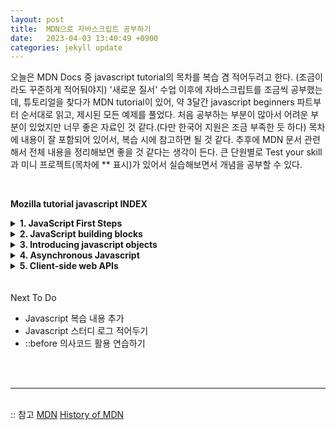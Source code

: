 ```yaml
---
layout: post
title:  MDN으로 자바스크립트 공부하기
date:   2023-04-03 13:40:49 +0900
categories: jekyll update
---
```

오늘은 MDN Docs 중 javascript tutorial의 목차를 복습 겸 적어두려고 한다. (조금이라도 꾸준하게 적어둬야지)
'새로운 질서' 수업 이후에 자바스크립트를 조금씩 공부했는데, 튜토리얼을 찾다가 MDN tutorial이 있어, 약 3달간 javascript beginners 파트부터 순서대로 읽고, 제시된 모든 예제를 풀었다. 처음 공부하는 부분이 많아서 어려운 부분이 있었지만 너무 좋은 자료인 것 같다.(다만 한국어 지원은 조금 부족한 듯 하다) 목차에 내용이 잘 포함되어 있어서, 복습 시에 참고하면 될 것 같다. 추후에 MDN 문서 관련해서 전체 내용을 정리해보면 좋을 것 같다는 생각이 든다. 큰 단원별로 Test your skill과 미니 프로젝트(목차에 ** 표시)가 있어서 실습해보면서 개념을 공부할 수 있다.

<br>

**Mozilla tutorial javascript INDEX**

<details>
<summary><b>1. JavaScript First Steps</b></summary>
&nbsp;&nbsp;<details><summary>What is JavaScript?</summary>
&nbsp;&nbsp;* A high level definition <br>
&nbsp;&nbsp;* So what can it really do? <br>
&nbsp;&nbsp;* What is JavaScript doing on your page? <br>
&nbsp;&nbsp;* How do you add JavaScript to your page? <br>
</details>

&nbsp;&nbsp;<details><summary>A first into JavaScript</summary>
&nbsp;&nbsp;* Thinking like a programmer <br>
&nbsp;&nbsp;* Example - Guess the number game <br>
</details>

&nbsp;&nbsp;<details><summary>What went wrong? Trouble shooting JavaScript</summary>
&nbsp;&nbsp;* Types of error <br>
&nbsp;&nbsp;* An erroneous example <br>
&nbsp;&nbsp;* Fixing syntax errors <br>
&nbsp;&nbsp;* A logic error <br>
&nbsp;&nbsp;* other common errors <br>
</details>

&nbsp;&nbsp;<details><summary>Storing the information you need - Variables</summary>
&nbsp;&nbsp;* What is a variable? <br>
&nbsp;&nbsp;* Declaring a variable <br>
&nbsp;&nbsp;* Initializing a variable <br>
&nbsp;&nbsp;* A note about varible <br>
&nbsp;&nbsp;* Updating a variable <br>
&nbsp;&nbsp;* Variable types <br>
&nbsp;&nbsp;* Dynamic typing <br>
&nbsp;&nbsp;* Constants in JavaScript <br>
&nbsp;&nbsp;* When to use const and when to use let <br>
<details><summary>Test your skills!</summary>
&nbsp;&nbsp;Variable 1 <br>
&nbsp;&nbsp;Variable 2 <br>
&nbsp;&nbsp;Variable 3
</details>
</details>

&nbsp;&nbsp;<details><summary>Basic math in JavaScript - numbers and operators</summary>
&nbsp;&nbsp;* Everybody loves math <br>
&nbsp;&nbsp;* Arithmetic operators <br>
&nbsp;&nbsp;* Increment and decrement operators <br>
&nbsp;&nbsp;* Assignment operators <br>
&nbsp;&nbsp;* Active learning : sizing a canvas box <br>
&nbsp;&nbsp;* Comparison operators <br>
<details><summary>Test your skills!</summary>
Math 1 <br>
Math 2 <br>
Math 3
</details>
</details>

&nbsp;&nbsp;<details><summary>Handling text - Strings in JavaScript</summary>
&nbsp;&nbsp;* The power of words <br>
&nbsp;&nbsp;* Strings - the basics <br>
&nbsp;&nbsp;* Concatenating strings <br>
&nbsp;&nbsp;* Numbers vs Strings <br>
&nbsp;&nbsp;* Including expressions in strings <br>
&nbsp;&nbsp;* Multiline strings <br>
</details>

&nbsp;&nbsp;<details><summary>Useful string methods</summary>
&nbsp;&nbsp;* Strings as objects <br>
&nbsp;&nbsp;* Finding the length of a string <br>
&nbsp;&nbsp;* Retrieving a specific string character <br>
&nbsp;&nbsp;* Testing if a string contains a substring <br>
&nbsp;&nbsp;* Finding the position of a substring in a string <br>
&nbsp;&nbsp;* Extracting a substring from a string <br>
&nbsp;&nbsp;* Changing case <br>
&nbsp;&nbsp;* Updating parts of a string <br>
&nbsp;&nbsp;* Active learning examples <br>
<details><summary>Test your skills!</summary>
Strings 1 <br>
Strings 2 <br>
Strings 3 <br>
Strings 4
</details>
</details>

&nbsp;&nbsp;<details><summary>Arrays</summary>
&nbsp;&nbsp;* What is an array? <br>
&nbsp;&nbsp;* Creating arrays <br>
&nbsp;&nbsp;* Finding the length of an array <br>
&nbsp;&nbsp;* Accessing and modifying array items <br>
&nbsp;&nbsp;* Finding the index of items in an array <br>
&nbsp;&nbsp;* Adding items <br>
&nbsp;&nbsp;* Removing items <br>
&nbsp;&nbsp;* Accessing every item <br>
&nbsp;&nbsp;* Converting between strings ans arrays <br>
&nbsp;&nbsp;* Active learning : Printing those products <br>
&nbsp;&nbsp;* Active learning : Top 5 searches <br>
<details><summary>Test your skills!</summary>
Arrays 1 <br>
Arrays 2 <br>
Arrays 3 <br>
Arrays 4
</details>
</details>


<br><b>**Silly story generator</b><br><br>


</details> 

<details>
<summary><b>2. JavaScript building blocks</b></summary>
&nbsp;&nbsp;<details><summary>Making decisions in your code - conditionals</summary>
&nbsp;&nbsp;* You can have it on one conditions! <br>
&nbsp;&nbsp;* If... else statements <br>
&nbsp;&nbsp;* Switch statements <br>
&nbsp;&nbsp;* Ternary operator <br>
&nbsp;&nbsp;* Active learning : A simple calendar <br>
&nbsp;&nbsp;* Active learning : Move color choices <br>

&nbsp;&nbsp;<details><summary>Test your skills!</summary>
&nbsp;&nbsp;Conditionals 1 <br>
&nbsp;&nbsp;Conditionals 2 <br>
&nbsp;&nbsp;Conditionals 3 <br>
&nbsp;&nbsp;Conditionals 4
</details>
</details>

&nbsp;&nbsp;<details><summary>Looping code</summary>
&nbsp;&nbsp;* Why are loops useful? <br>
&nbsp;&nbsp;* Looping through a collection <br>
&nbsp;&nbsp;* The standard for loop <br>
&nbsp;&nbsp;* Exiting loops with break <br>
&nbsp;&nbsp;* Skipping iterations with continue <br>
&nbsp;&nbsp;* While and do ... while <br>
&nbsp;&nbsp;* Active learning : Launch countdown <br>
&nbsp;&nbsp;* Active learning : Filling in a guest list <br>
&nbsp;&nbsp;* Which loop type should you use? <br>

&nbsp;&nbsp;<details><summary>Test your skills!</summary>
&nbsp;&nbsp;Loops 1 <br>
&nbsp;&nbsp;Loops 2 <br>
&nbsp;&nbsp;Loops 3 
</details>
</details>

&nbsp;&nbsp;<details><summary>Functions - reusable blocks of code</summary>
&nbsp;&nbsp;* Where do i find functions? <br>
&nbsp;&nbsp;* Built-in browser functions <br>
&nbsp;&nbsp;* Functions versus methods <br>
&nbsp;&nbsp;* Invoking functions <br>
&nbsp;&nbsp;* Function parameters <br>
&nbsp;&nbsp;* Anonymouus functions and arrow functions <br>
&nbsp;&nbsp;* Function scope and conflicts <br>

&nbsp;&nbsp;<details><summary>Test your skills!</summary>
&nbsp;&nbsp;Functions 1 <br>
&nbsp;&nbsp;Functions 2 <br>
&nbsp;&nbsp;Functions 3 <br>
&nbsp;&nbsp;Functions 4
</details>
</details>

&nbsp;&nbsp;<details><summary>Build your own function</summary>
&nbsp;&nbsp;* Action learning : Let's build a function <br>
&nbsp;&nbsp;* The basic function <br>
&nbsp;&nbsp;* Calling the function <br>
&nbsp;&nbsp;* Improving the function with parameters <br>

&nbsp;&nbsp;<details><summary>Test your skills!</summary>
&nbsp;&nbsp;Functions 1 <br>
&nbsp;&nbsp;Functions 2 <br>
&nbsp;&nbsp;Functions 3 <br>
&nbsp;&nbsp;Functions 4
</details>
</details>

&nbsp;&nbsp;<details><summary>Function return values</summary>
&nbsp;&nbsp;* What are return values? <br>
&nbsp;&nbsp;* Active learning : our own return value function <br>
&nbsp;&nbsp;* Now its your turn! <br>

&nbsp;&nbsp;<details><summary>Test your skills!</summary>
&nbsp;&nbsp;Functions 1 <br>
&nbsp;&nbsp;Functions 2 <br>
&nbsp;&nbsp;Functions 3 <br>
&nbsp;&nbsp;Functions 4
</details>
</details>

&nbsp;&nbsp;<details><summary>Introduction to Events!</summary>
&nbsp;&nbsp;* What is an event?<br>
&nbsp;&nbsp;* Using addEventListener() <br>
&nbsp;&nbsp;* Other event listener mechanisms <br>
&nbsp;&nbsp;* Event objects <br>
&nbsp;&nbsp;* Preventing defalut behavior <br>
&nbsp;&nbsp;* Event bubbling <br>
&nbsp;&nbsp;* Event deligation <br>
&nbsp;&nbsp;* It is not just web pages <br>

&nbsp;&nbsp;<details><summary>Test your skills!</summary>
&nbsp;&nbsp;Events 1 <br>
&nbsp;&nbsp;Events 2 <br>
&nbsp;&nbsp;Events 3 
</details>
</details>


<br><b>**Image gallery</b><br><br>


</details> 

<details>
<summary><b>3. Introducing javascript objects</b></summary>
&nbsp;&nbsp;<details><summary>JavaScript object basics</summary>
&nbsp;&nbsp;* Object basics <br>
&nbsp;&nbsp;* Dot notation <br>
&nbsp;&nbsp;* Bracket notation <br>
&nbsp;&nbsp;* Setting object members <br>
&nbsp;&nbsp;* What is "this"? <br>
&nbsp;&nbsp;* Introducing constructors <br>
&nbsp;&nbsp;* You've been using objects all along <br>

&nbsp;&nbsp;<details><summary>Test your skills!</summary>
&nbsp;&nbsp;Object basics 1 <br>
&nbsp;&nbsp;Object basics 2 <br>
&nbsp;&nbsp;Object basics 3 <br>
&nbsp;&nbsp;Object basics 4
</details>
</details>

&nbsp;&nbsp;<details><summary>Object prototypes</summary>
&nbsp;&nbsp;* The prototype chain <br>
&nbsp;&nbsp;* Shadowing properties <br>
&nbsp;&nbsp;* Setting a prototype <br>
&nbsp;&nbsp;* Prototypes and inheritance <br>

</details>

&nbsp;&nbsp;<details><summary>Object - oriented programming</summary>
&nbsp;&nbsp;* Classes and instances <br>
&nbsp;&nbsp;* Inheritance <br>
&nbsp;&nbsp;* Encapsulation <br>
&nbsp;&nbsp;* OOP and JavaScript <br>

</details>

&nbsp;&nbsp;<details><summary>Classes in JavaScript</summary>
&nbsp;&nbsp;* Classes and constructors <br>
&nbsp;&nbsp;* Inheritance <br>
&nbsp;&nbsp;* Encapsulation <br>

&nbsp;&nbsp;<details><summary>Test your skills!</summary>
&nbsp;&nbsp;OOJS 1 <br>
&nbsp;&nbsp;OOJS 2 <br>
</details>
</details>

&nbsp;&nbsp;<details><summary>Working with JSON</summary>
&nbsp;&nbsp;* No, really, what is JSON? <br>
&nbsp;&nbsp;* Active learning : working through a JSON example <br>
&nbsp;&nbsp;* Converting between objects ans text <br>

&nbsp;&nbsp;<details><summary>Test your skills!</summary>
&nbsp;&nbsp;JSON 1
</details>
</details>

&nbsp;&nbsp;<details><summary>Object building practice</summary>
&nbsp;&nbsp;* Modeling a ball in our program<br>
&nbsp;&nbsp;* Animating the ball <br>
&nbsp;&nbsp;* Adding collision detection <br>

</details>

<br><b>**Adding feature to our bouncing balls demo</b><br><br>

</details> 


<details>
<summary><b>4. Asynchronous Javascript</b></summary>
&nbsp;&nbsp;<details><summary>Introducing asynchronous Javascript</summary>
&nbsp;&nbsp;* Synchronous programming <br>
&nbsp;&nbsp;* Event handlers <br>
&nbsp;&nbsp;* Callbacks <br>

</details>

&nbsp;&nbsp;<details><summary>How to use prommies</summary>
&nbsp;&nbsp;* Using the fetch() API <br>
&nbsp;&nbsp;* Chaining promies <br>
&nbsp;&nbsp;* Catching errors <br>
&nbsp;&nbsp;* Promise termminology <br>
&nbsp;&nbsp;* Combining multiple promises <br>
&nbsp;&nbsp;* Async and await <br>
</details>

&nbsp;&nbsp;<details><summary>How to implement a promise-based API</summary>
&nbsp;&nbsp;* Implementing an alarm() API <br>
&nbsp;&nbsp;* Other types of workers<br>
</details>

&nbsp;&nbsp;<details><summary>Introducing workers</summary>
&nbsp;&nbsp;* Using web workers <br>
&nbsp;&nbsp;* Inheritance <br>
&nbsp;&nbsp;* Encapsulation <br>
</details>

<br><b>**Sequencing Animation</b><br><br>

</details> 

<details>
<summary><b>5. Client-side web APIs</b></summary>
&nbsp;&nbsp;<details><summary>Introduction to web APIs</summary>
&nbsp;&nbsp;* What are APIs? <br>
&nbsp;&nbsp;* What can APIs do? <br>
&nbsp;&nbsp;* How do APIs work? <br>

</details>

&nbsp;&nbsp;<details><summary>Manipulating documents</summary>
&nbsp;&nbsp;* The important parts of a web browser <br>
&nbsp;&nbsp;* The document object model <br>
&nbsp;&nbsp;* Active learning : Basic DOM manipulation <br>
&nbsp;&nbsp;* Active learning : A dynamic shopping list <br>

</details>

&nbsp;&nbsp;<details><summary>Fetching data from the server</summary>
&nbsp;&nbsp;* What is the problem here? <br>
&nbsp;&nbsp;* The Fetch API<br>
&nbsp;&nbsp;* The XMLHttpRequest API<br>
</details>

&nbsp;&nbsp;<details><summary>Third-party APIs</summary>
&nbsp;&nbsp;* What are third party APIs? <br>
&nbsp;&nbsp;* Extending the Map quest example<br>
&nbsp;&nbsp;* A RESTful API - NY Times <br>
&nbsp;&nbsp;* An approach for using third-party APIs <br>
&nbsp;&nbsp;* YOUTUBE example <br>
</details>

&nbsp;&nbsp;<details><summary>Drawing graphics</summary>
&nbsp;&nbsp;* Graphics on the web <br>
&nbsp;&nbsp;* Active learnning : Getting started with a \<Canvas\> <br>
&nbsp;&nbsp;* 2D canvas basics <br>
&nbsp;&nbsp;* Loop and animations <br>
&nbsp;&nbsp;* WebGL <br>
</details>

&nbsp;&nbsp;<details><summary>Video and Audio APIs</summary>
&nbsp;&nbsp;* HTML video and audio <br>
&nbsp;&nbsp;* The HTMLMediaElement API <br>
</details>

&nbsp;&nbsp;<details><summary>Client-side Storage</summary>
&nbsp;&nbsp;* Client-side storage? <br>
&nbsp;&nbsp;* Storing simple data - Web storage <br>
&nbsp;&nbsp;* Storing complex data - Indexed DB <br>
&nbsp;&nbsp;* Offline asset storage <br>
</details>

</details> 




<br>
<br>
Next To Do
<ul>
<li> Javascript 복습 내용 추가 </li>
<li> Javascript 스터디 로그 적어두기 </li>
<li> ::before 의사코드 활용 연습하기</li>
</ul>

<br><br>
<hr style="border-width:0.5px">
<br>
:: 참고    
<a href="https://developer.mozilla.org/ko/" target="_blank">MDN</a>      
<a href="https://developer.mozilla.org/en-US/docs/MDN/At_ten/History_of_MDN">History of MDN</a>
 





